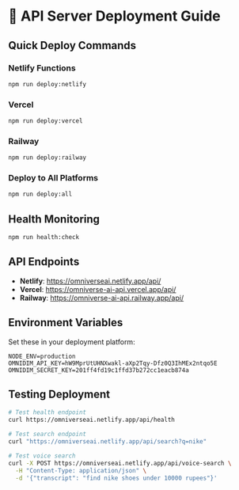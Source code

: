 # 🚀 API Server Deployment Guide

## Quick Deploy Commands

### Netlify Functions
```bash
npm run deploy:netlify
```

### Vercel
```bash
npm run deploy:vercel
```

### Railway
```bash
npm run deploy:railway
```

### Deploy to All Platforms
```bash
npm run deploy:all
```

## Health Monitoring
```bash
npm run health:check
```

## API Endpoints

- **Netlify**: https://omniverseai.netlify.app/api/
- **Vercel**: https://omniverse-ai-api.vercel.app/api/
- **Railway**: https://omniverse-ai-api.railway.app/api/

## Environment Variables

Set these in your deployment platform:

```
NODE_ENV=production
OMNIDIM_API_KEY=hW9MprUtUHNXwakl-aXp2Tqy-Dfz0Q3IhMEx2ntqo5E
OMNIDIM_SECRET_KEY=201ff4fd19c1ffd37b272cc1eacb874a
```

## Testing Deployment

```bash
# Test health endpoint
curl https://omniverseai.netlify.app/api/health

# Test search endpoint
curl "https://omniverseai.netlify.app/api/search?q=nike"

# Test voice search
curl -X POST https://omniverseai.netlify.app/api/voice-search \
  -H "Content-Type: application/json" \
  -d '{"transcript": "find nike shoes under 10000 rupees"}'
```
